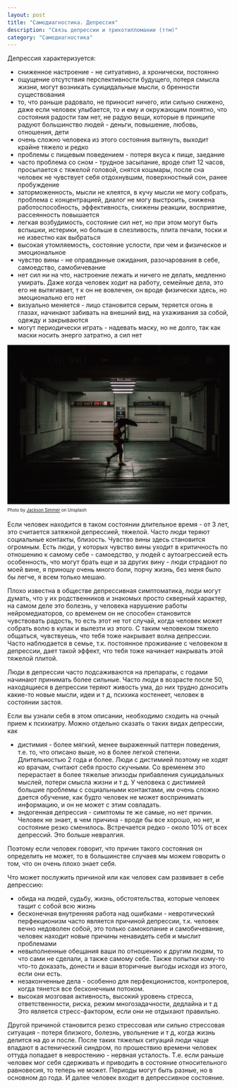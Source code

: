 ```yaml
---
layout: post
title: "Самодиагностика. Депрессия"
description: "Связь депрессии и трихотилломании (ттм)"
category: "Самодиагностика"
---
```

Депрессия характеризуется:
- сниженное настроение - не ситуативно, а хронически, постоянно
- ощущение отсутствия перспективности будущего, потеря смысла жизни, могут возникать суицидальные мысли, о бренности существования
- то, что раньше радовало, не приносит ничего, или сильно снижено, даже если человек улыбается, то и ему 
  и окружающим понятно, что состояния радости там нет, не радую вещи, которые в принципе радуют большинство людей - деньги, 
  повышение, любовь, отношения, дети
- очень сложно человека из этого состояния вытянуть, выходит крайне тяжело и редко
- проблемы с пищевым поведением - потеря вкуса к пище, заедание
- часто проблема со сном - трудное засыпание, вроде спит 12 часов, просыпается с тяжелой головой, 
  снятся кошмары, после сна человек не чувствует себя отдохнувшим, поверхностный сон, ранее пробуждение
- заторможенность, мысли не клеятся, в кучу мысли не могу собрать, проблема с концентрацией, 
  диалог не могу выстроить, снижена работоспособность, эффективность, снижены реакции, восприятие, рассеянность повышается
- легкая возбудимость, состояние сил нет, но при этом могут быть вспышки, истерики, но больше в слезливость, 
  плита печали, тоски и не известно как выбраться
- высокая утомляемость, состояние услости, при чем и физическое и эмоциональное
- чувство вины - не оправданные ожидания, разочарования в себе, самоедство, самобичевание
- нет сил ни на что, настроение лежать и ничего не делать, медленно умирать. 
  Даже когда человек ходит на работу, семейные дела, это его не вытягивает, т к он не вовлечен, 
  он вроде физически здесь, но эмоционально его нет
- визуально меняется - лицо становится серым, теряется огонь в глазах, начинают забивать на внешний вид, 
  на ухаживания за собой, одежду и закрываются
- могут периодически играть - надевать маску, но не долго, так как маски носить энерго затратно, а сил нет

<img
    src="/assets/img/jackson-simmer-QgJYBOID-9A-unsplash.jpg"
    alt="Связь депрессии и ттм"
    class="mb-0"
/>
<sup><sub>
Photo by <a href="https://unsplash.com/@simmerdownjpg">Jackson Simmer</a> on Unsplash
</sub></sup>

Если человек находится в таком состоянии длительное время - от 3 лет, это считается затяжной депрессией,
тяжелой. Часто люди теряют социальные контакты, близость. Чувство вины здесь становится огромным. 
Есть люди, у которых чувство вины уходит в критичность по отношению к самому себе - самоедство, 
у людей с аутоагрессией есть особенность, что могут брать еще и за других вину - люди страдают 
по моей вине, я приношу очень много боли, порчу жизнь, без меня было бы легче, я всем только мешаю.

Плохо известна в обществе депрессивная симптоматика, люди могут думать, что у их родственников и знакомых 
просто скверный характер, на самом деле это болезнь, у человека нарушение работы нейромедиаторов,
со временем он не способен становится чувствовать радость, то есть этот не тот случай, 
когда человек может собрать волю в кулак и вылезти из этого. С таким человеком тяжело общаться, чувствуешь, 
что тебя тоже накрывает волна депрессии. Часто наблюдается в семье, т.к. постоянное проживание с человеком в депрессии,
дает такой эффект, что тебя тоже начинает накрывать этой тяжелой плитой.

Люди в депрессии часто подсаживаются на препараты, с годами начинают принимать более сильные. Часто люди в возрасте после 50,
находящиеся в депрессии теряют живость ума, до них трудно доносить какие-то новые мысли,
идеи и т д, психика костенеет, человек в состоянии застоя.

Если вы узнали себя в этом описании, необходимо сходить на очный прием к психиатру. 
Можно отдельно сказать о таких видах депрессии, как
- дистимия - более мягкий, менее выраженный паттерн поведения, 
  т.е. то, что описано выше, но в более легкой степени. Длительностью 2 года и более. 
  Люди с дистимией поэтому не ходят ко врачам, считают себя просто скучными. 
  Со временем это перерастает в более тяжелые эпизоды прибавления суицидальных мыслей,
  потери смысла жизни и т д. У человека с дистимией большие проблемы с социальными контактами, им очень сложно дается обучение,
  как будто человек не может воспринимать информацию, и он не может с этим совладать.
- эндогенная депрессия - симптомы те же самые, но нет причин. Человек не знает, 
  в чем причина - вроде бы все хорошо, но нет, и состояние резко сменилось. 
  Встречается редко - около 10% от всех депрессий. Это больше невралгия.

Поэтому если человек говорит, что причин такого состояния он определить не может, 
то в большинстве случаев мы можем говорить о том, что он очень плохо знает себя.

Что может послужить причиной или как человек сам развивает в себе депрессию:
- обида на людей, судьбу, жизнь, обстоятельства, которые человек тащит с собой всю жизнь
- бесконечная внутренняя работа над ошибками - невротический перфекционизм часто является причиной депрессии, 
  т.к. человек вечно недоволен собой, это только самокопание и самобичевание, 
  человек находит новые причины ненавидеть себя и мыслит проблемами
- невыполненные обещания ваши по отношению к другим людям, то что сами не сделали, а также самому себе. 
  Также попытки кому-то что-то доказать, донести и ваши вторичные выгоды исходя из этого, если они есть.
- незаконченные дела - особенно для перфекционистов, контролеров, когда тянется все бесконечным потоком.
- высокая мозговая активность, высокий уровень стресса, ответственности, риска, 
  режим многозадачности, дедлайна и т д Это является стресс-фактором, если они не отдыхают правильно.

Другой причиной становится резко стрессовая или сильно стрессовая ситуация - потеря близкого, 
болезнь, увольнение и т д, когда жизнь делится на до и после. После таких тяжелых ситуаций люди чаще впадают в астенический синдром, 
по прошествию времени человек оттуда попадает в невростению - нервная усталость. 
Т.е. если раньше человек мог себя сдерживать и приводить в состояние относительного равновесия, то теперь не может. 
Периоды могут быть разные, но в основном до года. И далее человек входит в депрессивное состояние.


